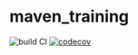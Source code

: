 # maven_training
![build CI](https://github.com/Adolphe1501/maven_training/actions/workflows/build.yml/badge.svg)
[![codecov](https://codecov.io/gh/Adolphe1501/maven_training/branch/main/graph/badge.svg)](https://codecov.io/gh/Adolphe1501/maven_training)

